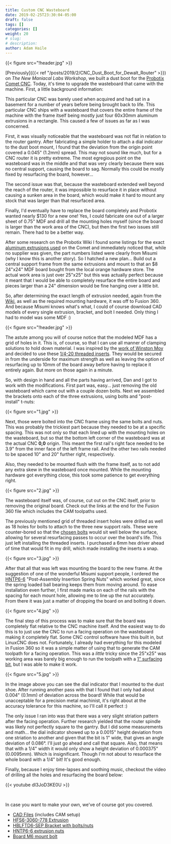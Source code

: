 ```yaml
---
title: Custom CNC Wasteboard
date: 2019-02-25T23:30:04-05:00
draft: false
tags: []
categories: []
weight: 20
# slug:
# description:
author: Adam Haile
---
```


{{< figure src="!header.jpg" >}}

[Previously]({{< ref "/posts/2019/2/CNC_Dust_Boot_for_Dewalt_Router" >}}) on *The New Maniacal Labs Workshop*, we built a dust boot for the [Probotix Comet CNC](https://www.probotix.com/CNC-ROUTERS/CNC-ROUTER-GX2525-COMET). Today, it's time to upgrade the wasteboard that came with the machine. First, a little background information:

This particular CNC was barely used when acquired and had sat in a basement for a number of years before being brought back to life. This particular CNC ships with a wasteboard that covers the entire frame of the machine with the frame itself being mostly just four 60x30mm aluminum extrusions in a rectangle. This caused a few of issues as far as I was concerned.

First, it was visually noticeable that the wasteboard was not flat in relation to the router gantry. After fabricating a simple holder to attach a dial indicator to the dust boot mount, I found that the deviation from the origin point covered a 0.045" (1.2mm) spread. This may not sound like much, but for a CNC router it is pretty extreme. The most egregious point on the wasteboard was in the middle and that was very clearly because there was no central support, causing the board to sag. Normally this could be mostly fixed by resurfacing the board, however...

The second issue was that, because the wasteboard extended well beyond the reach of the router, it was impossible to resurface it in place without causing a sunken area in the board, which would make it hard to mount any stock that was larger than that resurfaced area.

Finally, I'd eventually have to replace the board completely and Probotix wanted nearly $130 for a new one! Yes, I could fabricate one out of a larger sheet of 0.75" MDF and drill all the mounting holes myself (since the board is larger than the work area of the CNC), but then the first two issues still remain. There had to be a better way.

After some research on the Probotix Wiki I found some listings for the exact [aluminum extrusions used](https://www.probotix.com/wiki/index.php/Aluminum_Extrusions) on the Comet and immediately noticed that, while no supplier was given, the part numbers listed were clearly from Misumi (why I know this is another story). So I hatched a new plan... Build out a central support frame from the same extrusions and mount to that an $8 24"x24" MDF board bought from the local orange hardware store. The actual work area is just over 25"x25" but this was actually perfect because it meant that I would be able to completely resurface the entire board and pieces larger than a 24" dimension would be fine hanging over a little bit.

So, after determining the exact length of extrusion needed, again from the [Wiki](https://www.probotix.com/wiki/index.php/Physical_Dimensions), as well as the required mounting hardware, it was off to Fusion 360. And because Misumi knows what's what, I could of course download CAD models of every single extrusion, bracket, and bolt I needed. Only thing I had to model was some MDF :)

{{< figure src="!header.jpg" >}}

The astute among you will of course notice that the modeled MDF has a grid of holes in it. This is, of course, so that I can use all manner of clamping solutions to hold down material. I was inspired by the [work of Winston Moy](http://www.winstonmoy.com/2016/11/shapeoko-3-xl-threaded-insert-installation/) and decided to use these [1/4-20 threaded inserts](https://amzn.to/2XrglAX). They would be secured in from the underside for maximum strength as well as leaving the option of resurfacing up to 10mm of the board away before having to replace it entirely again. But more on those again in a minute.

So, with design in hand and all the parts having arrived, Dan and I got to work with the modifications. First part was, easy... just removing the old wasteboard which came out with a couple dozen bolts. Next we assembled the brackets onto each of the three extrusions, using bolts and "post-install" t-nuts:

{{< figure src="1.jpg" >}}

Next, those were bolted into the CNC frame using the same bolts and nuts. This was probably the trickiest part because they needed to be at a specific spacing. This was not only so that each lined up with the mounting holes on the wasteboard, but so that the bottom left corner of the wasteboard was at the actual CNC **0,0** origin. This meant the first rail's right face needed to be 3.9" from the inner face of the left frame rail. And the other two rails needed to be spaced 10" and 20" further right, respectively.

Also, they needed to be mounted flush with the frame itself, as to not add any extra skew in the wasteboard once mounted. While the mounting hardware got everything close, this took some patience to get everything right.

{{< figure src="2.jpg" >}}

The wasteboard itself was, of course, cut out on the CNC itself, prior to removing the original board. Check out the links at the end for the Fusion 360 file which includes the CAM toolpaths used.

The previously mentioned grid of threaded insert holes were drilled as well as 18 holes for bolts to attach to the three new support rails. These were counter-bored so that the [chosen bolts](https://www.mcmaster.com/92235a238) would sit well below the surface, allowing for several resurfacing passes to occur over the board's life. This just left installing the threaded inserts. I purchased a 6mm hex driver ahead of time that would fit in my drill, which made installing the inserts a snap.

{{< figure src="3.jpg" >}}

After that all that was left was mounting the board to the new frame. At the suggestion of one of the wonderful Misumi support people, I ordered the [HNTP6-6](https://us.misumi-ec.com/vona2/detail/110302252720/?HissuCode=HNTP6-6) "Post-Assembly Insertion Spring Nuts" which worked great, since the spring loaded ball bearing keeps them from moving around. To ease installation even further, I first made marks on each of the rails with the spacing for each mount hole, allowing me to line up the nut accurately. From there it was just a matter of dropping the board on and bolting it down.

{{< figure src="4.jpg" >}}

The final step of this process was to make sure that the board was completely flat relative to the CNC machine itself. And the easiest way to do this is to just use the CNC to run a facing operation on the wasteboard making it completely flat. Some CNC control software have this built in, but LinuxCNC does not. Fortunately, I already had everything for this modeled in Fusion 360 so it was a simple matter of using that to generate the CAM toolpath for a facing operation. This was a *little* tricky since the 25"x25" was working area was barely big enough to run the toolpath with a [1" surfacing bit](https://amzn.to/2EwhIqe), but I was able to make it work.

{{< figure src="5.jpg" >}}

In the image above you can see the dial indicator that I mounted to the dust shoe. After running another pass with that I found that I only had about 0.004" (0.1mm) of deviation across the board! While that would be unacceptable for a precision metal machinist, it's right about at the accuracy tolerance for this machine, so I'll call it perfect :)

The only issue I ran into was that there was a very slight striation pattern after the facing operation. Further research yielded that the router spindle was likely not perfectly square to the gantry. But I did some measurements and math... the dial indicator showed up to a 0.0015" height deviation from one striation to another and given that the bit is 1" wide, that gives an angle deviation of 0.086&deg;. I'll just go ahead and call that square. Also, that means that with a 1/4" width it would only show a height deviation of 0.000375" (0.0095mm). Which is insignificant. Though I'm not about to resurface the whole board with a 1/4" bit! It's good enough.

Finally, because I enjoy time-lapses and soothing music, checkout the video of drilling all the holes and resurfacing the board below:

{{< youtube dI3JoD3KE0U >}}

&nbsp;

In case you want to make your own, we've of course got you covered.

- [CAD Files](https://github.com/ManiacalLabs/ProbotixComet/tree/master/Wasteboard) (includes CAM setup)
- [HFS6-3060-778 Extrusion](https://us.misumi-ec.com/vona2/detail/110302686970/?HissuCode=HFS6-3060-778)
- [HBLFTD6-SEP Bracket with bolts/nuts](https://us.misumi-ec.com/vona2/detail/110300442610/?HissuCode=HBLFTD6-SEP)
- [HNTP6-6 extrusion nuts](https://us.misumi-ec.com/vona2/detail/110302252720/?HissuCode=HNTP6-6)
- [Board M6 mount bolt](https://www.mcmaster.com/92235a238)